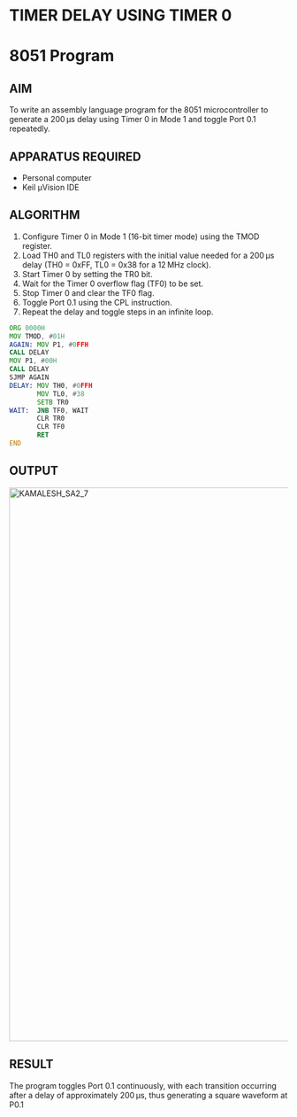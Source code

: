 # TIMER DELAY USING TIMER 0
# 8051 Program

## AIM
To write an assembly language program for the 8051 microcontroller to generate a 200 µs delay using Timer 0 in Mode 1 and toggle Port 0.1 repeatedly.
## APPARATUS REQUIRED
- Personal computer
- Keil μVision IDE

## ALGORITHM
1. Configure Timer 0 in Mode 1 (16-bit timer mode) using the TMOD register.
2. Load TH0 and TL0 registers with the initial value needed for a 200 µs delay (TH0 = 0xFF, TL0 = 0x38 for a 12 MHz clock).
3. Start Timer 0 by setting the TR0 bit.
4. Wait for the Timer 0 overflow flag (TF0) to be set.
5. Stop Timer 0 and clear the TF0 flag.
6. Toggle Port 0.1 using the CPL instruction.
7. Repeat the delay and toggle steps in an infinite loop.
```asm
ORG 0000H          
MOV TMOD, #01H     
AGAIN: MOV P1, #0FFH 
CALL DELAY         
MOV P1, #00H      
CALL DELAY         
SJMP AGAIN        
DELAY: MOV TH0, #0FFH 
       MOV TL0, #38  
       SETB TR0     
WAIT:  JNB TF0, WAIT
       CLR TR0       
       CLR TF0      
       RET         
END

```

## OUTPUT
<img width="1678" height="1000" alt="KAMALESH_SA2_7" src="https://github.com/user-attachments/assets/cda2609a-3d1b-4dbd-9f28-cf403f6a7891" />


## RESULT
The program toggles Port 0.1 continuously, with each transition occurring after a delay of approximately 200 µs, thus generating a square waveform at P0.1

